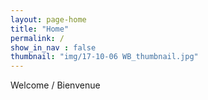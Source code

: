 ```yaml
---
layout: page-home
title: "Home"
permalink: /
show_in_nav : false
thumbnail: "img/17-10-06 WB_thumbnail.jpg"
---
```

Welcome / Bienvenue
